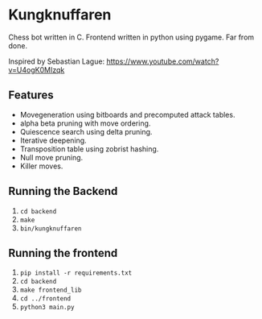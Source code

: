 # Kungknuffaren

Chess bot written in C. Frontend written in python using pygame. Far from done.

Inspired by Sebastian Lague: https://www.youtube.com/watch?v=U4ogK0MIzqk

## Features
- Movegeneration using bitboards and precomputed attack tables.
- alpha beta pruning with move ordering.
- Quiescence search using delta pruning.
- Iterative deepening.
- Transposition table using zobrist hashing.
- Null move pruning.
- Killer moves.

## Running the Backend

1. `cd backend`
2. `make`
3. `bin/kungknuffaren`


## Running the frontend

1. `pip install -r requirements.txt`
2. `cd backend`
3. `make frontend_lib`
4. `cd ../frontend`
5. `python3 main.py`
